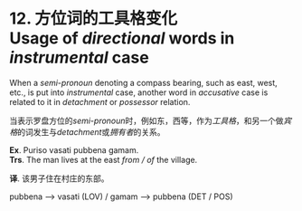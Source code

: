 # 12. 方位词的工具格变化<br>**Usage of** *directional* words in *instrumental* case 
When a *semi-pronoun* denoting a compass bearing, such as east, west, etc., is put 
into *instrumental* case, another word in *accusative* case is related to it in *detachment* or 
*possessor* relation. 

当表示罗盘方位的*semi-pronoun*时，例如东，西等，作为*工具格*，和另一个做*宾格*的词发生与*detachment*或*拥有者*的关系。

**Ex**. Puriso vasati pubbena gamam.  
**Trs**. The man lives at the east *from / of* the village.  

**译**. 该男子住在村庄的东部。

  pubbena    -->    vasati (LOV) / gamam   -->  pubbena (DET / POS) 